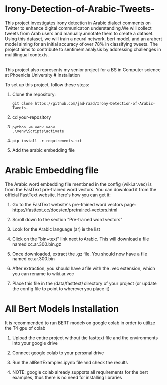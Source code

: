 # Irony-Detection-of-Arabic-Tweets-

This project investigates irony detection in Arabic dialect comments on Twitter to enhance digital communication understanding.We will collect tweets from Arab users and manually annotate them to create a dataset. Using this dataset, we will train a neural network, bert model, and an arabert model aiming for an initial accuracy of over 78% in classifying tweets. The project aims to contribute to sentiment analysis by addressing challenges in multilingual contexts.

<br/>
This project also represents my senior project for a BS in Computer science at Phoenicia University
# Installation

To set up this project, follow these steps:

1. Clone the repository:

   `git clone https://github.com/jad-raad/Irony-Detection-of-Arabic-Tweets-`

2. cd your-repository

3. `python -m venv venv` <br/>
   `.\venv\Scripts\activate`

4. `pip install -r requirements.txt`

5. Add the arabic embedding file

# Arabic Embedding file

The Arabic word embedding file mentioned in the config (wiki.ar.vec) is from the FastText pre-trained word vectors. You can download it from the official FastText website. Here's how you can get it:

1. Go to the FastText website's pre-trained word vectors page:
   https://fasttext.cc/docs/en/pretrained-vectors.html

2. Scroll down to the section "Pre-trained word vectors"

3. Look for the Arabic language (ar) in the list

4. Click on the "bin+text" link next to Arabic. This will download a file named cc.ar.300.bin.gz

5. Once downloaded, extract the .gz file. You should now have a file named cc.ar.300.bin

6. After extraction, you should have a file with the .vec extension, which you can rename to wiki.ar.vec

7. Place this file in the /data/fasttext/ directory of your project (or update the config file to point to wherever you place it)

# All Bert Models Installation

It is recommended to run BERT models on google colab in order to utilize the T4 gpu of colab

1. Upload the entire project without the fasttext file and the environments into your google drive

2. Connect google colab to your personal drive

3. Run the allBertExamples.ipynb file and check the results

4. NOTE: google colab already supports all requirements for the bert examples, thus there is no need for installing libraries
